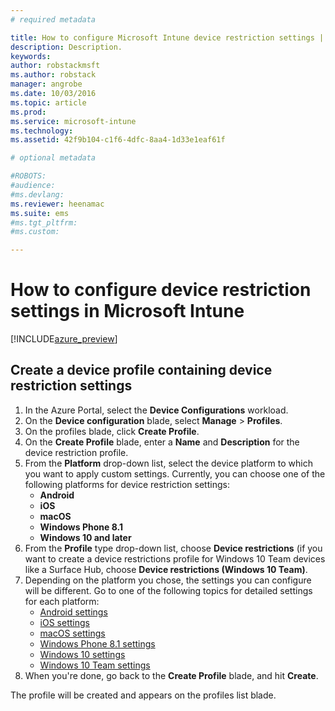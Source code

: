 ```yaml
---
# required metadata

title: How to configure Microsoft Intune device restriction settings | Microsoft Docs
description: Description.
keywords:
author: robstackmsft
ms.author: robstack
manager: angrobe
ms.date: 10/03/2016
ms.topic: article
ms.prod:
ms.service: microsoft-intune
ms.technology:
ms.assetid: 42f9b104-c1f6-4dfc-8aa4-1d33e1eaf61f

# optional metadata

#ROBOTS:
#audience:
#ms.devlang:
ms.reviewer: heenamac
ms.suite: ems
#ms.tgt_pltfrm:
#ms.custom:

---
```


# How to configure device restriction settings in Microsoft Intune

[!INCLUDE[azure_preview](../includes/azure_preview.md)]



## Create a device profile containing device restriction settings

1. In the Azure Portal, select the **Device Configurations** workload.
2. On the **Device configuration** blade, select **Manage** > **Profiles**.
3. On the profiles blade, click **Create Profile**.
4. On the **Create Profile** blade, enter a **Name** and **Description** for the device restriction profile.
5. From the **Platform** drop-down list, select the device platform to which you want to apply custom settings. Currently, you can choose one of the following platforms for device restriction settings:
	- **Android**
	- **iOS**
	- **macOS**
	- **Windows Phone 8.1**
	- **Windows 10 and later**
6. From the **Profile** type drop-down list, choose **Device restrictions** (if you want to create a device restrictions profile for Windows 10 Team devices like a Surface Hub, choose **Device restrictions (Windows 10 Team)**.
7. Depending on the platform you chose, the settings you can configure will be different. Go to one of the following topics for detailed settings for each platform:
	- [Android settings](device-restrictions-for-android.md)
	- [iOS settings](device-restrictions-for-ios.md)
	- [macOS settings](device-restrictions-for-macos.md)
	- [Windows Phone 8.1 settings](device-restrictions-for-windows-phone-8-1.md)
	- [Windows 10 settings](device-restrictions-for-windows-10.md)
	- [Windows 10 Team settings](device-restrictions-for-windows-10-team.md)
8. When you're done, go back to the **Create Profile** blade, and hit **Create**.

The profile will be created and appears on the profiles list blade.

